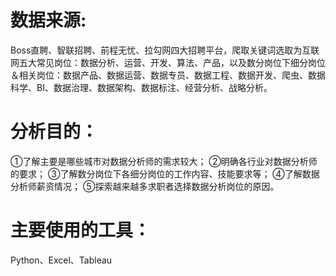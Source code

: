 # 数据来源:
Boss直聘、智联招聘、前程无忧、拉勾网四大招聘平台，爬取关键词选取为互联网五大常见岗位：数据分析、运营、开发、算法、产品，以及数分岗位下细分岗位＆相关岗位：数据产品、数据运营、数据专员、数据工程、数据开发、爬虫、数据科学、BI、数据治理、数据架构、数据标注、经营分析、战略分析。

# 分析目的：
①了解主要是哪些城市对数据分析师的需求较大；
②明确各行业对数据分析师的要求；
③了解数分岗位下各细分岗位的工作内容、技能要求等；
④了解数据分析师薪资情况；
⑤探索越来越多求职者选择数据分析岗位的原因。

# 主要使用的工具：
Python、Excel、Tableau
